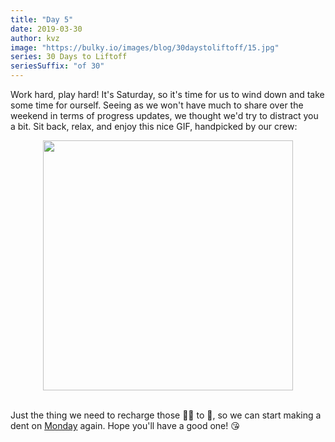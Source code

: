 ```yaml
---
title: "Day 5"
date: 2019-03-30
author: kvz
image: "https://bulky.io/images/blog/30daystoliftoff/15.jpg"
series: 30 Days to Liftoff
seriesSuffix: "of 30"
---
```


Work hard, play hard! It's Saturday, so it's time for us to wind down and take some time for ourself. Seeing as we won't have much to share over the weekend in terms of progress updates, we thought we'd try to distract you a bit. Sit back, relax, and enjoy this nice GIF, handpicked by our crew:

<!--more-->

<center><img width="400" src="https://media.giphy.com/media/TL4d81cXH4THa/giphy.gif"><br/><br/></center>

Just the thing we need to recharge those :battery::battery: to :100:, so we can start making a dent on [Monday](/blog/2019/04/liftoff-07/) again. Hope you'll have a good one! :kissing_heart:
